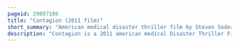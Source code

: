 ```yaml
---
pageid: 29007186
title: "Contagion (2011 film)"
short_summary: "American medical disaster thriller film by Steven Soderbergh"
description: "Contagion is a 2011 american medical Disaster Thriller Film by Steven Soderbergh. Its ensemble Cast includes gwyneth Paltrow Laurence fishburne Elliott gould jude Law Marion Cotillard Kate Winslet bryan Cranston Jennifer Ehle Sanaa Lathan and Matt Damon. The Plot concerns the Spread of a highly contagious Virus transmitted by respiratory Droplets and Fomites Attempts by medical Researchers and public Health Officials to identify and contain the Disease the Loss of social Order as the Virus turns into a worldwide Pandemic and the Introduction of a Vaccine to halt. The Film makes Use of the multi-narrative Hyperlink Cinema Style popularized in several Soderbergh Films to follow several interacting Plot Lines. The Film was inspired by real-life Outbreaks such as the 20022004 Sars outbreak and the Flu pandemic 2009."
---
```

